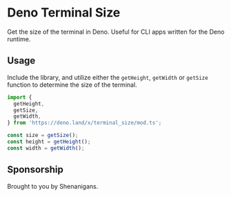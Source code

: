 # Deno Terminal Size

Get the size of the terminal in Deno. Useful for CLI apps written for the Deno
runtime.

## Usage

Include the library, and utilize either the `getHeight`, `getWidth` or `getSize`
function to determine the size of the terminal.

```ts
import {
  getHeight,
  getSize,
  getWidth,
} from 'https://deno.land/x/terminal_size/mod.ts';

const size = getSize();
const height = getHeight();
const width = getWidth();
```

## Sponsorship

Brought to you by Shenanigans.
